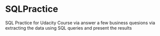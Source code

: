 # SQLPractice
SQL Practice for Udacity Course via answer a few business quesions via extracting the data using SQL queries and present the results
